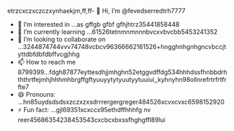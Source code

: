 etrzcxczxczczxynhaekjm,ff,ff- 👋 Hi, I’m @fevedserredtrh7777
- 👀 I’m interested in ...as gffgb gfbf gfhjhtrz35441858448
- 🌱 I’m currently learning ...61526tetnmnmnnnbvcxvbvcbb5453241352
- 💞️ I’m looking to collaborate on ...3244874744vvv74748vcbcv96366662161526+hngghnhgnhgncvbccjtyttdbfdbfdbffvcgjhhg
- 📫 How to reach me 8799399...fdgh87877eyttesdhjjmhghn52etggvdffdg534hhhdssfhnbbdrhththrtfejmhjhhhmhbrgffgftyuuyytytyuutyytuuiui,,kyhnyhn98ollnrefrtrfrtfrfte7
- 😄 Pronouns: ...hn85uydsdsdsxzczxzxsdrrrergergreger484526xcvxcvxc6598152920
- ⚡ Fun fact: ...gjl69351xcxccx95ethdffhhhfg
nv reer45686354238453543cxcbcxbxssfhghgffl89lui
<!---lk.256621drytgresdffwebfd45hgngff6gbfgfbhttyh589*515296hgf
fevedserred/fevedserred is a ✨ special ✨ reposisdftory because its `README.md` (this fi56le) appears on you52 GitHuasasb profivcgb 
bfdfvvfsdv
